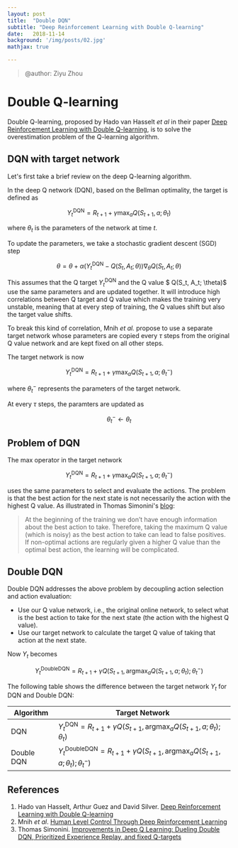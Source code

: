 ```yaml
---
layout: post
title:  "Double DQN"
subtitle: "Deep Reinforcement Learning with Double Q-learning"
date:   2018-11-14
background: '/img/posts/02.jpg'
mathjax: true

---
```


> @author: Ziyu Zhou



# Double Q-learning

Double Q-learning, proposed by Hado van Hasselt *et al* in their paper [Deep Reinforcement Learning with Double Q-learning](https://arxiv.org/abs/1509.06461), is to solve the overestimation problem of the Q-learning algorithm.



## DQN with target network

Let's first take a brief review on the deep Q-learning algorithm.

In the deep Q network (DQN), based on the Bellman optimality, the target is defined as 

 $$Y_t^{\text{DQN}} = R_{t+1} + \gamma \displaystyle\max_a Q( S_{t+1}, a; \theta_t )$$

where $\theta_t$ is the parameters of the network at time $t$.

To update the parameters, we take a stochastic gradient descent (SGD) step

$$\theta = \theta + \alpha \left(Y_t^{\text{DQN}} - Q(S_t, A_t; \theta )  \right) \nabla_{\theta} Q(S_t, A_t; \theta)$$

This assumes that the Q target $Y_t^{\text{DQN}}$ and the Q value $ Q(S_t, A_t; \theta)$ use the same parameters and are updated together. It will introduce high correlations between Q target and Q value which makes the training very unstable, meaning that at every step of training, the Q values shift but also the target value shifts.

To break this kind of correlation, Mnih *et al.* propose to use a separate target network whose parameters are copied every $\tau$ steps from the original Q value network and are kept fixed on all other steps.

The target network is now

$$Y_t^{\text{DQN}} = R_{t+1} + \gamma \displaystyle\max_a Q( S_{t+1}, a; \theta_t^{-} )$$

where $\theta_t^{-}$ represents the parameters of the target network.

At every $\tau$ steps, the paramters are updated as

$$\theta_t^-  \gets \theta_t$$



## Problem of DQN

The max operator in the target network

$$Y_t^{\text{DQN}} = R_{t+1} + \gamma \displaystyle\max_a Q( S_{t+1}, a; \theta_t^{-} )$$

uses the same parameters to select and evaluate the actions. The problem is that the best action for the next state is not necessarily the action with the highest Q value. As illustrated in Thomas Simonini's [blog](https://medium.freecodecamp.org/improvements-in-deep-q-learning-dueling-double-dqn-prioritized-experience-replay-and-fixed-58b130cc5682):

> At the beginning of the training we don’t have enough information about the best action to take. Therefore, taking the maximum Q value (which is noisy) as the best action to take can lead to false positives. If non-optimal actions are regularly given a higher Q value than the optimal best action, the learning will be complicated.



## Double DQN

Double DQN addresses the above problem by decoupling action selection and action evaluation:

- Use our Q value network, i.e., the original online network, to select what is the best action to take for the next state (the action with the highest Q value).
- Use our target network to calculate the target Q value of taking that action at the next state.

Now $Y_t$ becomes

$$Y_t^{\text{DoubleDQN}} = R_{t+1} + \gamma Q \left( S_{t+1}, \text{arg} \displaystyle\max_a Q(S_{t+1}, a; \theta_t); \theta_t^{-} \right)$$

The following table shows the difference between the target network $Y_t$ for DQN and Double DQN:

| Algorithm  | Target Network                                               |
| ---------- | ------------------------------------------------------------ |
| DQN        | $Y_t^{\text{DQN}} = R_{t+1} + \gamma Q \left( S_{t+1}, \text{arg} \displaystyle\max_a Q(S_{t+1}, a; \theta_t); \theta_t \right)$ |
| Double DQN | $Y_t^{\text{DoubleDQN}} = R_{t+1} + \gamma Q \left( S_{t+1}, \text{arg} \displaystyle\max_a Q(S_{t+1}, a; \theta_t); \theta_t^{-} \right)$ |



## References

1. Hado van Hasselt, Arthur Guez and David Silver. [Deep Reinforcement Learning with Double Q-learning](https://arxiv.org/abs/1509.06461)
2. Mnih *et al*. [Human Level Control Through Deep Reinforcement Learning](https://deepmind.com/research/publications/human-level-control-through-deep-reinforcement-learning/)
3. Thomas Simonini. [Improvements in Deep Q Learning: Dueling Double DQN, Prioritized Experience Replay, and fixed Q-targets](https://medium.freecodecamp.org/improvements-in-deep-q-learning-dueling-double-dqn-prioritized-experience-replay-and-fixed-58b130cc5682)

## 